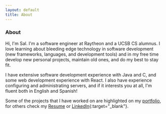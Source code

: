 ```yaml
---
layout: default
title: About
---
```


### About

Hi, I'm <span class="as-link">Sal</span>. I'm a software engineer at Raytheon and a UCSB CS alumnus. I love learning about bleeding edge technology in software development (new frameworks, languages, and development tools) and in my free time develop new personal projects, maintain old ones, and do my best to stay fit.

I have extensive software development experience with <span class="as-link">Java</span> and <span class="as-link">C</span>, and some web development experience with <span class="as-link">React</span>. I also have experience configuring and administrating servers, and if it interests you at all, I'm fluent both in <span class="as-link">English</span> and <span class="as-link">Spanish</span>!

Some of the projects that I have worked on are highlighted on my [portfolio](/portfolio), for others check my [Resume]() or [LinkedIn](http://www.linkedin.com/in/salolivares/){:target="_blank"}. 
